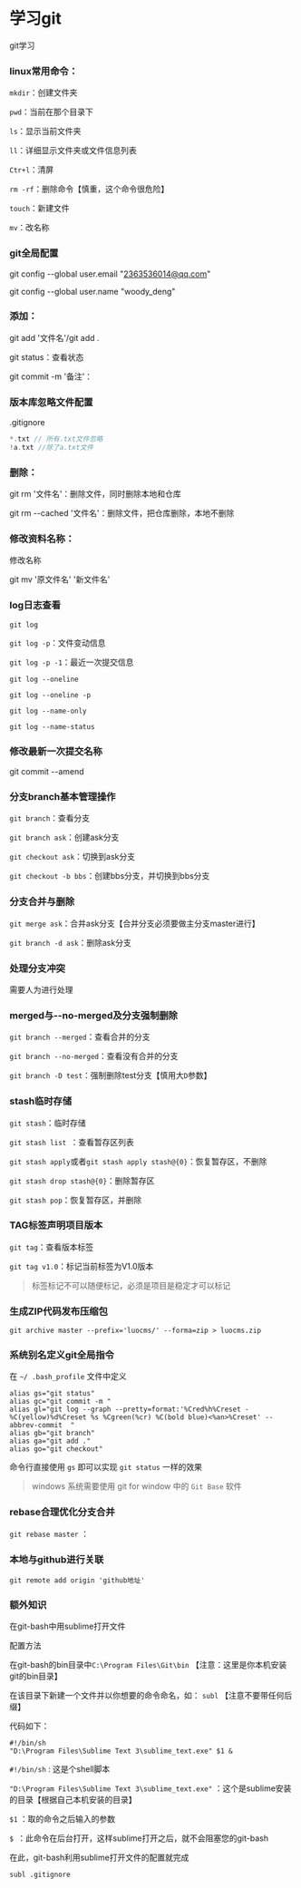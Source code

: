 # 学习git

git学习

### linux常用命令：

`mkdir`：创建文件夹

`pwd`：当前在那个目录下

`ls`：显示当前文件夹

`ll`：详细显示文件夹或文件信息列表

`Ctr+l`：清屏

`rm -rf`：删除命令【慎重，这个命令很危险】

`touch`：新建文件

`mv`：改名称



### git全局配置

git config --global user.email "2363536014@qq.com"

git config --global user.name "woody_deng"



### 添加：

git add '文件名'/git add .

git status：查看状态

git commit -m '备注'：



### 版本库忽略文件配置

.gitignore

```php
*.txt // 所有.txt文件忽略
!a.txt //除了a.txt文件
```



### 删除：

git rm '文件名'：删除文件，同时删除本地和仓库

git rm --cached '文件名'：删除文件，把仓库删除，本地不删除



### 修改资料名称：

修改名称

git mv '原文件名' '新文件名'



### log日志查看

`git log`

`git log -p`：文件变动信息

`git log -p -1`：最近一次提交信息

`git log --oneline`

`git log --oneline -p`

`git log --name-only`

`git log --name-status`



### 修改最新一次提交名称

git commit --amend



### 分支branch基本管理操作

`git branch`：查看分支

`git branch ask`：创建ask分支

`git checkout ask`：切换到ask分支

`git checkout -b bbs`：创建bbs分支，并切换到bbs分支



### 分支合并与删除

`git merge ask`：合并ask分支【合并分支必须要做主分支master进行】

`git branch -d ask`：删除ask分支



### 处理分支冲突

需要人为进行处理



### merged与--no-merged及分支强制删除

`git branch --merged`：查看合并的分支

`git branch --no-merged`：查看没有合并的分支

`git branch -D test`：强制删除test分支【慎用大`D`参数】



### stash临时存储

`git stash`：临时存储

`git stash list `：查看暂存区列表

`git stash apply`或者`git stash apply stash@{0}`：恢复暂存区，不删除

`git stash drop stash@{0}`：删除暂存区

`git stash pop`：恢复暂存区，并删除



### TAG标签声明项目版本

`git tag`：查看版本标签

`git tag v1.0`：标记当前标签为V1.0版本

> 标签标记不可以随便标记，必须是项目是稳定才可以标记



### 生成ZIP代码发布压缩包

`git archive master --prefix='luocms/' --forma=zip > luocms.zip`



### 系统别名定义git全局指令

在 `~/ .bash_profile` 文件中定义

```
alias gs="git status"
alias gc="git commit -m "
alias gl="git log --graph --pretty=format:'%Cred%h%Creset -%C(yellow)%d%Creset %s %Cgreen(%cr) %C(bold blue)<%an>%Creset' --abbrev-commit  "
alias gb="git branch"
alias ga="git add ."
alias go="git checkout"
```

 命令行直接使用 `gs` 即可以实现 `git status` 一样的效果

> windows 系统需要使用 git for window 中的 `Git Base` 软件



### rebase合理优化分支合并

`git rebase master` ：



### 本地与github进行关联

`git remote add origin 'github地址'`



### 额外知识

在git-bash中用sublime打开文件

配置方法

在git-bash的bin目录中`C:\Program Files\Git\bin` 【注意：这里是你本机安装git的bin目录】

在该目录下新建一个文件并以你想要的命令命名，如： `subl` 【注意不要带任何后缀】

代码如下：

```nginx
#!/bin/sh
"D:\Program Files\Sublime Text 3\sublime_text.exe" $1 &
```

`#!/bin/sh` : 这是个shell脚本

`"D:\Program Files\Sublime Text 3\sublime_text.exe"` ：这个是sublime安装的目录【根据自己本机安装的目录】

`$1` ：取的命令之后输入的参数

`$ `：此命令在后台打开，这样sublime打开之后，就不会阻塞您的git-bash

在此，git-bash利用sublime打开文件的配置就完成

`subl .gitignore`

